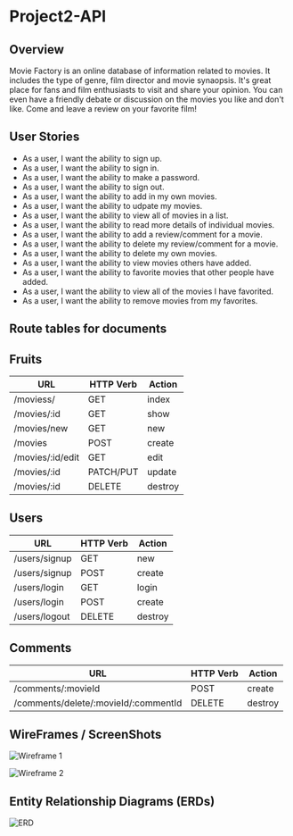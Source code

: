# Project2-API

## Overview

Movie Factory is an online database of information related to movies. It includes the type of genre, film director and movie synaopsis. It's great place for fans and film enthusiasts to visit and share your opinion. You can even have a friendly debate or discussion on the movies you like and don't like. Come and leave a review on your favorite film!

## User Stories

  - As a user, I want the ability to sign up.
  - As a user, I want the ability to sign in. 
  - As a user, I want the ability to make a password. 
  - As a user, I want the ability to sign out. 
  - As a user, I want the ability to add in my own movies. 
  - As a user, I want the ability to udpate my movies. 
  - As a user, I want the ability to view all of movies in a list. 
  - As a user, I want the ability to read more details of individual movies.
  - As a user, I want the ability to add a review/comment for a movie.
  - As a user, I want the ability to delete my review/comment for a movie.
  - As a user, I want the ability to delete my own movies. 
  - As a user, I want the ability to view movies others have added. 
  - As a user, I want the ability to favorite movies that other people have added. 
  - As a user, I want the ability to view all of the movies I have favorited. 
  - As a user, I want the ability to remove movies from my favorites.
  
## Route tables for documents

## Fruits
| **URL**          | **HTTP Verb**|**Action**|
|------------------|--------------|----------|
| /moviess/        | GET          | index  
| /movies/:id      | GET          | show       
| /movies/new      | GET          | new   
| /movies          | POST         | create   
| /movies/:id/edit | GET          | edit       
| /movies/:id      | PATCH/PUT    | update    
| /movies/:id      | DELETE       | destroy 


## Users
| **URL**          | **HTTP Verb**|**Action**|
|------------------|--------------|----------|
| /users/signup    | GET          | new  
| /users/signup    | POST         | create  
| /users/login     | GET          | login 
| /users/login     | POST         | create      
| /users/logout    | DELETE       | destroy   


## Comments
| **URL**                                   | **HTTP Verb**  |**Action**|
|-------------------------------------------|----------------|----------|
| /comments/:movieId                        | POST           | create  
| /comments/delete/:movieId/:commentId      | DELETE         | destroy       

  ## WireFrames / ScreenShots

![Wireframe 1](https://user-images.githubusercontent.com/112126759/213948838-5b72313c-06fa-45bb-b596-9cfeef99fb2d.png)

![Wireframe 2](https://user-images.githubusercontent.com/112126759/213948857-b6599938-6a33-43c7-bc68-74ec1d593f6d.png)


  ## Entity Relationship Diagrams (ERDs)

![ERD](https://user-images.githubusercontent.com/112126759/213948868-e5e4cafe-7fae-4784-bc6a-22e114241514.png)


